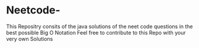 # Neetcode-
This Repositry consits of the java solutions of the neet code questions in the best possible Big O Notation 
Feel free to contribute to this Repo with your very own Solutions      
 
  
  
